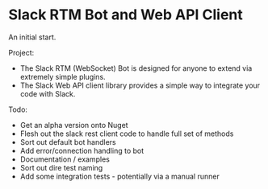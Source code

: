 # Slack RTM Bot and Web API Client

An initial start.

Project:
- The Slack RTM (WebSocket) Bot is designed for anyone to extend via extremely simple plugins.
- The Slack Web API client library provides a simple way to integrate your code with Slack.

Todo:
- Get an alpha version onto Nuget
- Flesh out the slack rest client code to handle full set of methods
- Sort out default bot handlers
- Add error/connection handling to bot
- Documentation / examples
- Sort out dire test naming
- Add some integration tests - potentially via a manual runner
